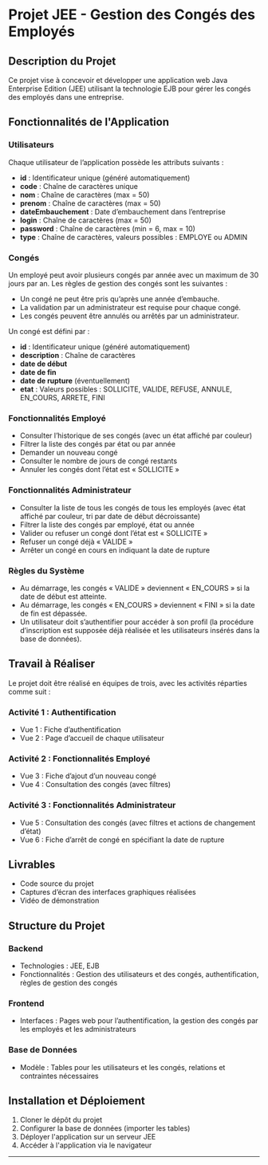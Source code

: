 # Projet JEE - Gestion des Congés des Employés

## Description du Projet

Ce projet vise à concevoir et développer une application web Java Enterprise Edition (JEE) utilisant la technologie EJB pour gérer les congés des employés dans une entreprise.

## Fonctionnalités de l'Application

### Utilisateurs

Chaque utilisateur de l’application possède les attributs suivants :
- **id** : Identificateur unique (généré automatiquement)
- **code** : Chaîne de caractères unique
- **nom** : Chaîne de caractères (max = 50)
- **prenom** : Chaîne de caractères (max = 50)
- **dateEmbauchement** : Date d’embauchement dans l’entreprise
- **login** : Chaîne de caractères (max = 50)
- **password** : Chaîne de caractères (min = 6, max = 10)
- **type** : Chaîne de caractères, valeurs possibles : EMPLOYE ou ADMIN

### Congés

Un employé peut avoir plusieurs congés par année avec un maximum de 30 jours par an. Les règles de gestion des congés sont les suivantes :
- Un congé ne peut être pris qu’après une année d’embauche.
- La validation par un administrateur est requise pour chaque congé.
- Les congés peuvent être annulés ou arrêtés par un administrateur.

Un congé est défini par :
- **id** : Identificateur unique (généré automatiquement)
- **description** : Chaîne de caractères
- **date de début**
- **date de fin**
- **date de rupture** (éventuellement)
- **etat** : Valeurs possibles : SOLLICITE, VALIDE, REFUSE, ANNULE, EN_COURS, ARRETE, FINI

### Fonctionnalités Employé

- Consulter l’historique de ses congés (avec un état affiché par couleur)
- Filtrer la liste des congés par état ou par année
- Demander un nouveau congé
- Consulter le nombre de jours de congé restants
- Annuler les congés dont l’état est « SOLLICITE »

### Fonctionnalités Administrateur

- Consulter la liste de tous les congés de tous les employés (avec état affiché par couleur, tri par date de début décroissante)
- Filtrer la liste des congés par employé, état ou année
- Valider ou refuser un congé dont l’état est « SOLLICITE »
- Refuser un congé déjà « VALIDE »
- Arrêter un congé en cours en indiquant la date de rupture

### Règles du Système

- Au démarrage, les congés « VALIDE » deviennent « EN_COURS » si la date de début est atteinte.
- Au démarrage, les congés « EN_COURS » deviennent « FINI » si la date de fin est dépassée.
- Un utilisateur doit s’authentifier pour accéder à son profil (la procédure d’inscription est supposée déjà réalisée et les utilisateurs insérés dans la base de données).

## Travail à Réaliser

Le projet doit être réalisé en équipes de trois, avec les activités réparties comme suit :

### Activité 1 : Authentification
- Vue 1 : Fiche d’authentification
- Vue 2 : Page d’accueil de chaque utilisateur

### Activité 2 : Fonctionnalités Employé
- Vue 3 : Fiche d’ajout d’un nouveau congé
- Vue 4 : Consultation des congés (avec filtres)

### Activité 3 : Fonctionnalités Administrateur
- Vue 5 : Consultation des congés (avec filtres et actions de changement d’état)
- Vue 6 : Fiche d’arrêt de congé en spécifiant la date de rupture

## Livrables
- Code source du projet
- Captures d’écran des interfaces graphiques réalisées
- Vidéo de démonstration

## Structure du Projet

### Backend
- Technologies : JEE, EJB
- Fonctionnalités : Gestion des utilisateurs et des congés, authentification, règles de gestion des congés

### Frontend
- Interfaces : Pages web pour l’authentification, la gestion des congés par les employés et les administrateurs

### Base de Données
- Modèle : Tables pour les utilisateurs et les congés, relations et contraintes nécessaires

## Installation et Déploiement

1. Cloner le dépôt du projet
2. Configurer la base de données (importer les tables)
3. Déployer l'application sur un serveur JEE
4. Accéder à l'application via le navigateur

---
